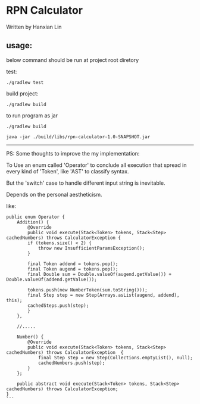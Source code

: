 # RPN Calculator

Written by Hanxian Lin

## usage:
below command should be run at project root diretory

test:
```
./gradlew test
```

build project:
```
./gradlew build
```


to run program as jar
```
./gradlew build

java -jar ./build/libs/rpn-calculator-1.0-SNAPSHOT.jar
```

---------------------------------

PS:
Some thoughts to improve the my implementation:

To Use an enum called 'Operator' to conclude all execution
that spread in every kind of 'Token', like 'AST' to classify syntax.

But the 'switch' case to handle different input string is inevitable.

Depends on the personal aestheticism.

like:
````
public enum Operator {
    Addition() {
        @Override
        public void execute(Stack<Token> tokens, Stack<Step> cachedNumbers) throws CalculatorException {
        if (tokens.size() < 2) {
            throw new InsufficientParamsException();
        }

        final Token addend = tokens.pop();
        final Token augend = tokens.pop();
        final Double sum = Double.valueOf(augend.getValue()) + Double.valueOf(addend.getValue());

        tokens.push(new NumberToken(sum.toString()));
        final Step step = new Step(Arrays.asList(augend, addend), this);
        cachedSteps.push(step);
        }
    },

    //.....

    Number() {
        @Override
        public void execute(Stack<Token> tokens, Stack<Step> cachedNumbers) throws CalculatorException  {
            final Step step = new Step(Collections.emptyList(), null);
            cachedNumbers.push(step);
        }
    };

    public abstract void execute(Stack<Token> tokens, Stack<Step> cachedNumbers) throws CalculatorException;
}
```
